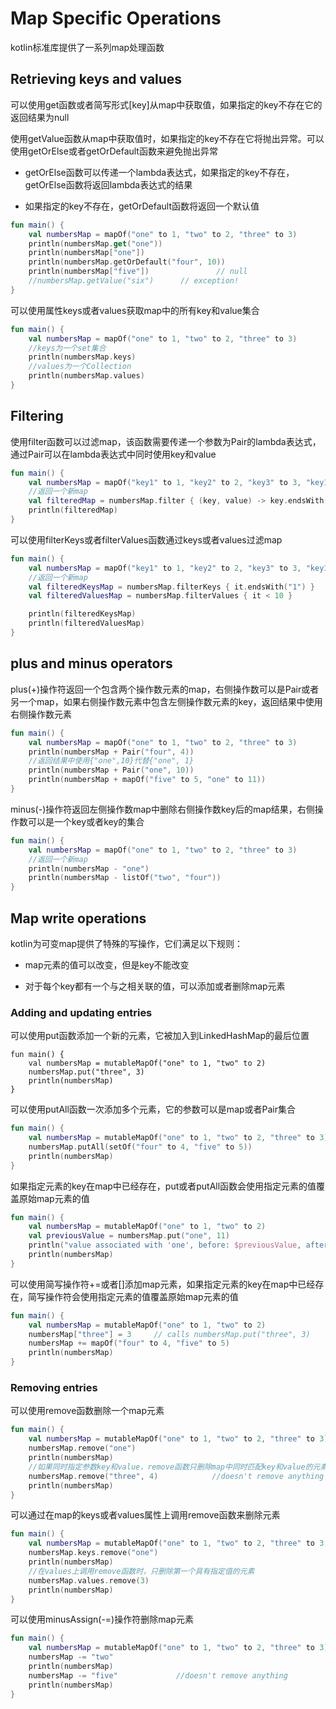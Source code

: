 # Map Specific Operations
kotlin标准库提供了一系列map处理函数

## Retrieving keys and values
可以使用get函数或者简写形式[key]从map中获取值，如果指定的key不存在它的返回结果为null

使用getValue函数从map中获取值时，如果指定的key不存在它将抛出异常。可以使用getOrElse或者getOrDefault函数来避免抛出异常

* getOrElse函数可以传递一个lambda表达式，如果指定的key不存在，getOrElse函数将返回lambda表达式的结果

* 如果指定的key不存在，getOrDefault函数将返回一个默认值

```kotlin
fun main() {
    val numbersMap = mapOf("one" to 1, "two" to 2, "three" to 3)
    println(numbersMap.get("one"))
    println(numbersMap["one"])
    println(numbersMap.getOrDefault("four", 10))
    println(numbersMap["five"])               // null
    //numbersMap.getValue("six")      // exception!
}
```

可以使用属性keys或者values获取map中的所有key和value集合

```kotlin
fun main() {
    val numbersMap = mapOf("one" to 1, "two" to 2, "three" to 3)
    //keys为一个set集合
    println(numbersMap.keys)
    //values为一个Collection
    println(numbersMap.values)
}
```

## Filtering
使用filter函数可以过滤map，该函数需要传递一个参数为Pair的lambda表达式，通过Pair可以在lambda表达式中同时使用key和value

```kotlin
fun main() {
    val numbersMap = mapOf("key1" to 1, "key2" to 2, "key3" to 3, "key11" to 11)
    //返回一个新map
    val filteredMap = numbersMap.filter { (key, value) -> key.endsWith("1") && value > 10}
    println(filteredMap)
}
```

可以使用filterKeys或者filterValues函数通过keys或者values过滤map

```kotlin
fun main() {
    val numbersMap = mapOf("key1" to 1, "key2" to 2, "key3" to 3, "key11" to 11)
    //返回一个新map
    val filteredKeysMap = numbersMap.filterKeys { it.endsWith("1") }
    val filteredValuesMap = numbersMap.filterValues { it < 10 }

    println(filteredKeysMap)
    println(filteredValuesMap)
}
```

## plus and minus operators
plus(+)操作符返回一个包含两个操作数元素的map，右侧操作数可以是Pair或者另一个map，如果右侧操作数元素中包含左侧操作数元素的key，返回结果中使用右侧操作数元素

```kotlin
fun main() {
    val numbersMap = mapOf("one" to 1, "two" to 2, "three" to 3)
    println(numbersMap + Pair("four", 4))
    //返回结果中使用{"one",10}代替{"one", 1}
    println(numbersMap + Pair("one", 10))
    println(numbersMap + mapOf("five" to 5, "one" to 11))
}
```

minus(-)操作符返回左侧操作数map中删除右侧操作数key后的map结果，右侧操作数可以是一个key或者key的集合

```kotlin
fun main() {
    val numbersMap = mapOf("one" to 1, "two" to 2, "three" to 3)
    //返回一个新map
    println(numbersMap - "one")
    println(numbersMap - listOf("two", "four"))
}
```

## Map write operations
kotlin为可变map提供了特殊的写操作，它们满足以下规则：

* map元素的值可以改变，但是key不能改变

* 对于每个key都有一个与之相关联的值，可以添加或者删除map元素

### Adding and updating entries
可以使用put函数添加一个新的元素，它被加入到LinkedHashMap的最后位置

```koltin
fun main() {
    val numbersMap = mutableMapOf("one" to 1, "two" to 2)
    numbersMap.put("three", 3)
    println(numbersMap)
}
```

可以使用putAll函数一次添加多个元素，它的参数可以是map或者Pair集合

```kotlin
fun main() {
    val numbersMap = mutableMapOf("one" to 1, "two" to 2, "three" to 3)
    numbersMap.putAll(setOf("four" to 4, "five" to 5))
    println(numbersMap)
}
```

如果指定元素的key在map中已经存在，put或者putAll函数会使用指定元素的值覆盖原始map元素的值

```kotlin
fun main() {
    val numbersMap = mutableMapOf("one" to 1, "two" to 2)
    val previousValue = numbersMap.put("one", 11)
    println("value associated with 'one', before: $previousValue, after: ${numbersMap["one"]}")
    println(numbersMap)
}
```

可以使用简写操作符+=或者[]添加map元素，如果指定元素的key在map中已经存在，简写操作符会使用指定元素的值覆盖原始map元素的值

```kotlin
fun main() {
    val numbersMap = mutableMapOf("one" to 1, "two" to 2)
    numbersMap["three"] = 3     // calls numbersMap.put("three", 3)
    numbersMap += mapOf("four" to 4, "five" to 5)
    println(numbersMap)
}
```

### Removing entries
可以使用remove函数删除一个map元素

```kotlin
fun main() {
    val numbersMap = mutableMapOf("one" to 1, "two" to 2, "three" to 3)
    numbersMap.remove("one")
    println(numbersMap)
    //如果同时指定参数key和value，remove函数只删除map中同时匹配key和value的元素
    numbersMap.remove("three", 4)            //doesn't remove anything
    println(numbersMap)
}
```

可以通过在map的keys或者values属性上调用remove函数来删除元素

```kotlin
fun main() {
    val numbersMap = mutableMapOf("one" to 1, "two" to 2, "three" to 3, "threeAgain" to 3)
    numbersMap.keys.remove("one")
    println(numbersMap)
    //在values上调用remove函数时，只删除第一个具有指定值的元素
    numbersMap.values.remove(3)
    println(numbersMap)
}
```

可以使用minusAssign(-=)操作符删除map元素

```kotlin
fun main() {
    val numbersMap = mutableMapOf("one" to 1, "two" to 2, "three" to 3)
    numbersMap -= "two"
    println(numbersMap)
    numbersMap -= "five"             //doesn't remove anything
    println(numbersMap)
}
```

